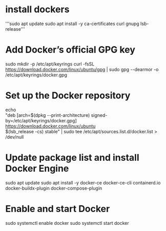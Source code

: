 # install dockers

'''sudo apt update
sudo apt install -y ca-certificates curl gnupg lsb-release'''

# Add Docker’s official GPG key
sudo mkdir -p /etc/apt/keyrings
curl -fsSL https://download.docker.com/linux/ubuntu/gpg | sudo gpg --dearmor -o /etc/apt/keyrings/docker.gpg

# Set up the Docker repository
echo \
  "deb [arch=$(dpkg --print-architecture) signed-by=/etc/apt/keyrings/docker.gpg] https://download.docker.com/linux/ubuntu \
  $(lsb_release -cs) stable" | sudo tee /etc/apt/sources.list.d/docker.list > /dev/null

# Update package list and install Docker Engine
sudo apt update
sudo apt install -y docker-ce docker-ce-cli containerd.io docker-buildx-plugin docker-compose-plugin

# Enable and start Docker
sudo systemctl enable docker
sudo systemctl start docker
